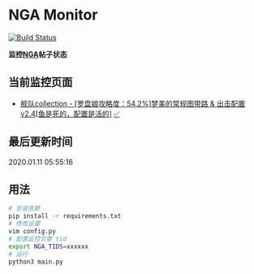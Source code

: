 # NGA Monitor

[![Build Status](https://travis-ci.org/kcwikizh/nga-monitor.svg?branch=master)](https://travis-ci.org/kcwikizh/nga-monitor)

**监控[NGA](https://bbs.nga.cn)帖子状态**

## 当前监控页面

- [舰队collection - [罗盘娘攻略度：54.2%]梦美的常规图带路 &amp; 出击配置 v2.4[鱼是死的，配置是活的]](https://bbs.nga.cn/read.php?tid=16334445) [✅](16334445.md)


## 最后更新时间

2020.01.11 05:55:16

## 用法

```bash
# 安装依赖
pip install -r requirements.txt
# 修改设置
vim config.py
# 配置监控文章 tid
export NGA_TIDS=xxxxxx
# 运行
python3 main.py
```
